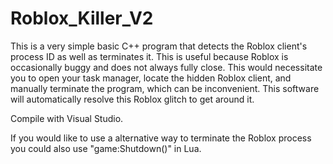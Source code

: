 # Roblox_Killer_V2

This is a very simple basic C++ program that detects the Roblox client's process ID as well as terminates it. This is useful because Roblox is occasionally buggy and does not always fully close. This would necessitate you to open your task manager, locate the hidden Roblox client, and manually terminate the program, which can be inconvenient. This software will automatically resolve this Roblox glitch to get around it.

Compile with Visual Studio.

If you would like to use a alternative way to terminate the Roblox process you could also use "game:Shutdown()" in Lua.
